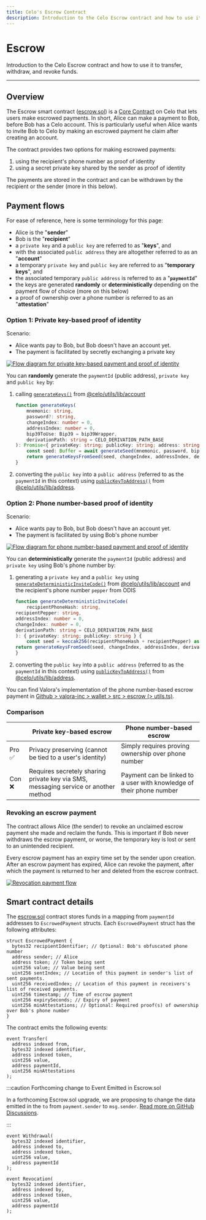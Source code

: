 ```yaml
---
title: Celo's Escrow Contract
description: Introduction to the Celo Escrow contract and how to use it to transfer, withdraw, and revoke funds.
---
```

# Escrow 

Introduction to the Celo Escrow contract and how to use it to transfer, withdraw, and revoke funds.

___

## Overview

The Escrow smart contract ([escrow.sol](https://github.com/celo-org/celo-monorepo/blob/6b6ce69fde8f4868b54abd8dd267e5313c3ddedd/packages/protocol/contracts/identity/Escrow.sol)) is a [Core Contract](../../../learn/celo-stack#celo-core-contracts) on Celo that lets users make escrowed payments. In short, Alice can make a payment to Bob, before Bob has a Celo account. This is particularly useful when Alice wants to invite Bob to Celo by making an escrowed payment he claim after creating an account.

The contract provides two options for making escrowed payments:

1. using the recipient's phone number as proof of identity
2. using a secret private key shared by the sender as proof of identity

The payments are stored in the contract and can be withdrawn by the recipient or the sender (more in this below).

## Payment flows

For ease of reference, here is some terminology for this page:

- Alice is the "**sender**"
- Bob is the "**recipient**"
- a `private key` and a `public key` are referred to as "**keys**", and
- with the associated `public address` they are altogether referred to as an "**account**"
- a temporary `private key` and `public key` are referred to as "**temporary keys**", and
- the associated temporary `public address` is referred to as a "**`paymentId`**"
- the keys are generated **randomly** or **deterministically** depending on the payment flow of choice \(more on this below\)
- a proof of ownership over a phone number is referred to as an "**attestation**"

### Option 1: Private key-based proof of identity

Scenario:

- Alice wants pay to Bob, but Bob doesn't have an account yet.
- The payment is facilitated by secretly exchanging a private key

[![Flow diagram for private key-based payment and proof of identity](https://mermaid.ink/img/pako:eNqtVU1r3DAQ_SuDLt0FJ4QlufgQSGkOpbSX9GgoY2vWFrElV5J3MSHH3voT2j-XX9KR5c3a67QNpcti9PE082bes_wgCiNJpMLR1450Qe8UlhabTAP_sPDGwk2tCooLLVqvCtWi9oBh-QsWhenCzMFNHC6RLfYNaf9eBtRnalpj0fbwgfoltjDaW84boLeusGZ_7ky9xOUm_23uSPutyTM9LnTe6K7Jycb5UBGcnV1fB1QKe47oAk3wJqwkkHc-DEAacvqNhwp3BKjhkLKnMZcl5mrLfLW5uExgc3XFj4vL9SwPp5k1K-VwDp5-fIuoT8YTmB3ZU1Rr1Q557576BNou593ZGKW05FyMQlqeMhrJTBmFmgKfSfsiG23g6ef3U0Iz2L_ROfbg2QYpWNTSNHUPJWmyHNSBo8IemnokMDnzyvSwej4z1jw3amByMFkKDd6TO2Rh9f-oSHI8V2BdK10CT7Xbkl2tQemFYU8F2QQtxsfCIoMTYxe4Ma5Crmb-tsBqpxDuPt4l0HClWAYGjuwuhGDHoza-YtJ77NcTFV5h1KHgmrYezDYSCUZhKoM0E9-vMuFUqaFrM_E3S71g8P_gp0O6iRY1quYoYudiW0IjT_o3NJVvoZzJnFILr_1S373ylbS4f1nf58tqUT93m9TuaC0Xjmvas7Kxq3J-Zb18L8V5i0oOZee0NZag4j_KiSrnIhEN2YZxfJM_hFiZYCc0lImUh5K22NU-E0ncqkiVlY974WrMRKYfOUbXSmZ2KxVfnyLdYu0oGQB3vS5E6m1HB9D4mRhRj78A75cbgw)](https://mermaid.live/edit#pako:eNqtVU1r3DAQ_SuDLt0FJ4QlufgQSGkOpbSX9GgoY2vWFrElV5J3MSHH3voT2j-XX9KR5c3a67QNpcti9PE082bes_wgCiNJpMLR1450Qe8UlhabTAP_sPDGwk2tCooLLVqvCtWi9oBh-QsWhenCzMFNHC6RLfYNaf9eBtRnalpj0fbwgfoltjDaW84boLeusGZ_7ky9xOUm_23uSPutyTM9LnTe6K7Jycb5UBGcnV1fB1QKe47oAk3wJqwkkHc-DEAacvqNhwp3BKjhkLKnMZcl5mrLfLW5uExgc3XFj4vL9SwPp5k1K-VwDp5-fIuoT8YTmB3ZU1Rr1Q557576BNou593ZGKW05FyMQlqeMhrJTBmFmgKfSfsiG23g6ef3U0Iz2L_ROfbg2QYpWNTSNHUPJWmyHNSBo8IemnokMDnzyvSwej4z1jw3amByMFkKDd6TO2Rh9f-oSHI8V2BdK10CT7Xbkl2tQemFYU8F2QQtxsfCIoMTYxe4Ma5Crmb-tsBqpxDuPt4l0HClWAYGjuwuhGDHoza-YtJ77NcTFV5h1KHgmrYezDYSCUZhKoM0E9-vMuFUqaFrM_E3S71g8P_gp0O6iRY1quYoYudiW0IjT_o3NJVvoZzJnFILr_1S373ylbS4f1nf58tqUT93m9TuaC0Xjmvas7Kxq3J-Zb18L8V5i0oOZee0NZag4j_KiSrnIhEN2YZxfJM_hFiZYCc0lImUh5K22NU-E0ncqkiVlY974WrMRKYfOUbXSmZ2KxVfnyLdYu0oGQB3vS5E6m1HB9D4mRhRj78A75cbgw)

<!-- 
Interim fix for a known bug that adds whitespace to large diagrams: https://github.com/celo-org/docs/pull/331#issuecomment-1155590026

Mermaid diagram: https://mermaid.live/edit#pako:eNqtVU1r3DAQ_SuDLt0FJ4QlufgQSGkOpbSX9GgoY2vWFrElV5J3MSHH3voT2j-XX9KR5c3a67QNpcti9PE082bes_wgCiNJpMLR1450Qe8UlhabTAP_sPDGwk2tCooLLVqvCtWi9oBh-QsWhenCzMFNHC6RLfYNaf9eBtRnalpj0fbwgfoltjDaW84boLeusGZ_7ky9xOUm_23uSPutyTM9LnTe6K7Jycb5UBGcnV1fB1QKe47oAk3wJqwkkHc-DEAacvqNhwp3BKjhkLKnMZcl5mrLfLW5uExgc3XFj4vL9SwPp5k1K-VwDp5-fIuoT8YTmB3ZU1Rr1Q557576BNou593ZGKW05FyMQlqeMhrJTBmFmgKfSfsiG23g6ef3U0Iz2L_ROfbg2QYpWNTSNHUPJWmyHNSBo8IemnokMDnzyvSwej4z1jw3amByMFkKDd6TO2Rh9f-oSHI8V2BdK10CT7Xbkl2tQemFYU8F2QQtxsfCIoMTYxe4Ma5Crmb-tsBqpxDuPt4l0HClWAYGjuwuhGDHoza-YtJ77NcTFV5h1KHgmrYezDYSCUZhKoM0E9-vMuFUqaFrM_E3S71g8P_gp0O6iRY1quYoYudiW0IjT_o3NJVvoZzJnFILr_1S373ylbS4f1nf58tqUT93m9TuaC0Xjmvas7Kxq3J-Zb18L8V5i0oOZee0NZag4j_KiSrnIhEN2YZxfJM_hFiZYCc0lImUh5K22NU-E0ncqkiVlY974WrMRKYfOUbXSmZ2KxVfnyLdYu0oGQB3vS5E6m1HB9D4mRhRj78A75cbgw
-->

You can **randomly** generate the `paymentId` (public address), `private key` and `public key` by:

1. calling [`generateKeys()`](https://github.com/celo-org/celo-monorepo/blob/6b6ce69fde8f4868b54abd8dd267e5313c3ddedd/packages/sdk/utils/src/account.ts#L400) from [@celo/utils/lib/account](https://github.com/celo-org/celo-monorepo/blob/6b6ce69fde8f4868b54abd8dd267e5313c3ddedd/packages/sdk/utils/src/account.ts)

    ```ts
    function generateKeys(
        mnemonic: string,
        password?: string,
        changeIndex: number = 0,
        addressIndex: number = 0,
        bip39ToUse: Bip39 = bip39Wrapper,
        derivationPath: string = CELO_DERIVATION_PATH_BASE
    ): Promise<{ privateKey: string; publicKey: string; address: string }> {
        const seed: Buffer = await generateSeed(mnemonic, password, bip39ToUse)
        return generateKeysFromSeed(seed, changeIndex, addressIndex, derivationPath)
    }
    ```

2. converting the `public key` into a `public address` (referred to as the `paymentId` in this context) using [`publicKeyToAddress()`](https://github.com/celo-org/celo-monorepo/blob/6b6ce69fde8f4868b54abd8dd267e5313c3ddedd/packages/sdk/utils/src/address.ts#L38) from [@celo/utils/lib/address](https://github.com/celo-org/celo-monorepo/blob/6b6ce69fde8f4868b54abd8dd267e5313c3ddedd/packages/sdk/utils/src/address.ts).

### Option 2: Phone number-based proof of identity

Scenario:

- Alice wants pay to Bob, but Bob doesn't have an account yet.
- The payment is facilitated by using Bob's phone number

[![Flow diagram for phone number-based payment and proof of identity](https://mermaid.ink/img/pako:eNqlVc1q3DAQfpXBl-xSZ0lDlhIfAilNoRRCoT0agmzNrkVsSZXkXUzIsbc-QvtyeZKOLNvr9W7akPpg9PNp5puZb6SHKFccoySy-L1GmeMHwdaGVakE-ljulIHrUuQYFjQzTuRCM-mA-eU7lueq9jML12F4iNSsqVC6T9yjvmGllWGmgc_YHGJzJZ0hvx56Y3OjtgurykNcprI7XSiJHvheZScWvrTT27rK0Bw_8BzZECdZSWW3UDslR4baFMDp6dWVRyWwJYvWxwVO-ZUYstr5AXCFVp44KNiGqEnoXTbY-TJIwZl1Njs_u4jhfLmk39nFfM8PudnLbkLmLDz9-hFQt8ohqA2aKUobsWG0d49NDLrOaHdvzDg3aO3U15DLBO6l2h71NMK8ubiEt--WnvYSFotFgKLk0wC72MYB-hT1LveCkwqefv885vV10Q10dmEOMkyAo0NTCSks6YOVZQNrlGjIuoVZbYVcQxBXEMF8ymtk6oWsYDacmXuVdTrb6yFPstd_AhW7R9t7-mvh490hH4xnT1NpV2hmcxBy1EgkSQ5WYy5WjccZanth0LvwUtaGrIPaUi5sIXQX7CgTPfFdkc99fbvfpMj_nfC2iC9omzYvJa4cqFVoUE8hN9jaH3XhLI2sWEuodRr9S5HPNMHr5Dj20rVRm2s7SXZA7y63A2YV03ZKy19AI8NU8GtHgTvmhJK2LTtdbx-Rtwnn082DXPdkR7IqmagGMUIo2N5NPtSTLvmMWB3jeCjTrXAFN2w7lWk4PbwFB1kgNaDY7NrDtkF3RaYUaaKxMqqaaHefUm8-npR-06rRV0dOW8EVeMTk8TcizDUTvE2okNRfhaCbDrck_yBO3isziqOKGoTA9BY_eINpRM4qTKOEhhxXrC5dGsVhq0CxLlzY829VGqXykWzUmpPVGy7oPYuSFSstxi3gayPzKHGmxh7UPfQd6vEPwz-9JA)](https://mermaid.live/edit#pako:eNqlVc1q3DAQfpXBl-xSZ0lDlhIfAilNoRRCoT0agmzNrkVsSZXkXUzIsbc-QvtyeZKOLNvr9W7akPpg9PNp5puZb6SHKFccoySy-L1GmeMHwdaGVakE-ljulIHrUuQYFjQzTuRCM-mA-eU7lueq9jML12F4iNSsqVC6T9yjvmGllWGmgc_YHGJzJZ0hvx56Y3OjtgurykNcprI7XSiJHvheZScWvrTT27rK0Bw_8BzZECdZSWW3UDslR4baFMDp6dWVRyWwJYvWxwVO-ZUYstr5AXCFVp44KNiGqEnoXTbY-TJIwZl1Njs_u4jhfLmk39nFfM8PudnLbkLmLDz9-hFQt8ohqA2aKUobsWG0d49NDLrOaHdvzDg3aO3U15DLBO6l2h71NMK8ubiEt--WnvYSFotFgKLk0wC72MYB-hT1LveCkwqefv885vV10Q10dmEOMkyAo0NTCSks6YOVZQNrlGjIuoVZbYVcQxBXEMF8ymtk6oWsYDacmXuVdTrb6yFPstd_AhW7R9t7-mvh490hH4xnT1NpV2hmcxBy1EgkSQ5WYy5WjccZanth0LvwUtaGrIPaUi5sIXQX7CgTPfFdkc99fbvfpMj_nfC2iC9omzYvJa4cqFVoUE8hN9jaH3XhLI2sWEuodRr9S5HPNMHr5Dj20rVRm2s7SXZA7y63A2YV03ZKy19AI8NU8GtHgTvmhJK2LTtdbx-Rtwnn082DXPdkR7IqmagGMUIo2N5NPtSTLvmMWB3jeCjTrXAFN2w7lWk4PbwFB1kgNaDY7NrDtkF3RaYUaaKxMqqaaHefUm8-npR-06rRV0dOW8EVeMTk8TcizDUTvE2okNRfhaCbDrck_yBO3isziqOKGoTA9BY_eINpRM4qTKOEhhxXrC5dGsVhq0CxLlzY829VGqXykWzUmpPVGy7oPYuSFSstxi3gayPzKHGmxh7UPfQd6vEPwz-9JA)

<!-- 
Interim fix for a known bug that adds whitespace to large diagrams: https://github.com/celo-org/docs/pull/331#issuecomment-1155590026

Mermaid diagram: https://mermaid.live/edit#pako:eNqlVc1q3DAQfpXBl-xSZ0lDlhIfAilNoRRCoT0agmzNrkVsSZXkXUzIsbc-QvtyeZKOLNvr9W7akPpg9PNp5puZb6SHKFccoySy-L1GmeMHwdaGVakE-ljulIHrUuQYFjQzTuRCM-mA-eU7lueq9jML12F4iNSsqVC6T9yjvmGllWGmgc_YHGJzJZ0hvx56Y3OjtgurykNcprI7XSiJHvheZScWvrTT27rK0Bw_8BzZECdZSWW3UDslR4baFMDp6dWVRyWwJYvWxwVO-ZUYstr5AXCFVp44KNiGqEnoXTbY-TJIwZl1Njs_u4jhfLmk39nFfM8PudnLbkLmLDz9-hFQt8ohqA2aKUobsWG0d49NDLrOaHdvzDg3aO3U15DLBO6l2h71NMK8ubiEt--WnvYSFotFgKLk0wC72MYB-hT1LveCkwqefv885vV10Q10dmEOMkyAo0NTCSks6YOVZQNrlGjIuoVZbYVcQxBXEMF8ymtk6oWsYDacmXuVdTrb6yFPstd_AhW7R9t7-mvh490hH4xnT1NpV2hmcxBy1EgkSQ5WYy5WjccZanth0LvwUtaGrIPaUi5sIXQX7CgTPfFdkc99fbvfpMj_nfC2iC9omzYvJa4cqFVoUE8hN9jaH3XhLI2sWEuodRr9S5HPNMHr5Dj20rVRm2s7SXZA7y63A2YV03ZKy19AI8NU8GtHgTvmhJK2LTtdbx-Rtwnn082DXPdkR7IqmagGMUIo2N5NPtSTLvmMWB3jeCjTrXAFN2w7lWk4PbwFB1kgNaDY7NrDtkF3RaYUaaKxMqqaaHefUm8-npR-06rRV0dOW8EVeMTk8TcizDUTvE2okNRfhaCbDrck_yBO3isziqOKGoTA9BY_eINpRM4qTKOEhhxXrC5dGsVhq0CxLlzY829VGqXykWzUmpPVGy7oPYuSFSstxi3gayPzKHGmxh7UPfQd6vEPwz-9JA
-->

You can **deterministically** generate the `paymentId` (public address) and `private key` using Bob's phone number by:

1. generating a `private key` and a `public key` using [`generateDeterministicInviteCode()`](https://github.com/celo-org/celo-monorepo/blob/6b6ce69fde8f4868b54abd8dd267e5313c3ddedd/packages/sdk/utils/src/account.ts#L412) from [@celo/utils/lib/account](https://github.com/celo-org/celo-monorepo/blob/6b6ce69fde8f4868b54abd8dd267e5313c3ddedd/packages/sdk/utils/src/account.ts) and the recipient's phone number `pepper` from ODIS

    ```ts
    function generateDeterministicInviteCode(
        recipientPhoneHash: string,
    recipientPepper: string,
    addressIndex: number = 0,
    changeIndex: number = 0,
    derivationPath: string = CELO_DERIVATION_PATH_BASE
    ): { privateKey: string; publicKey: string } {
        const seed = keccak256(recipientPhoneHash + recipientPepper) as Buffer
    return generateKeysFromSeed(seed, changeIndex, addressIndex, derivationPath)
    }
    ```

2. converting the `public key` into a `public address` (referred to as the `paymentId` in this context) using [`publicKeyToAddress()`](https://github.com/celo-org/celo-monorepo/blob/6b6ce69fde8f4868b54abd8dd267e5313c3ddedd/packages/sdk/utils/src/address.ts#L38) from [@celo/utils/lib/address](https://github.com/celo-org/celo-monorepo/blob/6b6ce69fde8f4868b54abd8dd267e5313c3ddedd/packages/sdk/utils/src/address.ts).

You can find Valora's implementation of the phone number-based escrow payment in [Github > valora-inc > wallet > src > escrow (> utils.ts)](https://github.com/valora-inc/wallet/blob/2ec5767ac55197c8e97d449c2ea6479c3520859d/src/escrow/utils.ts).

<!-- Arthur todo: add link to attestation overview -->

<!-- Here are also some links to learn more about attestations, phone number mappings and phone number peppers from ODIS. -->

### Comparison

|       | Private key-based escrow                                                        | Phone number-based escrow                                                       |
|-------|---------------------------------------------------------------------------|---------------------------------------------------------------------------|
| Pro ✅ | Privacy preserving (cannot be tied to a user's identity)                  | Simply requires proving ownership over phone number                       |
| Con ❌ | Requires secretely sharing private key via SMS, messaging service or another method | Payment can be linked to a user with knowledge of their phone number |

### Revoking an escrow payment

The contract allows Alice (the sender) to revoke an unclaimed escrow payment she made and reclaim the funds. This is important if Bob never withdraws the escrow payment, or worse, the temporary key is lost or sent to an unintended recipient.

Every escrow payment has an expiry time set by the sender upon creation. After an escrow payment has expired, Alice can revoke the payment, after which the payment is returned to her and deleted from the escrow contract.

[![Revocation payment flow](https://mermaid.ink/img/pako:eNqdlF1L5DAUhv_KITc6UEVEb3ohKOvFIuzNellYTpMz02CT1Hw4W8T_vvloZ1oHWXAuhiZ5857nvE36zrgRxGrm6DWQ5vRD4s6iajTEH3JvLNz3klOZGNB6yeWA2gOm6T_IuQlp5OC-PJ4qBxwVaf9TJNUzqcFYtCM80Xiq5UZ7G-sm6aPj1uwvnelPda1pv6xdsB9M2-hpInijg2rJlnHuCC4u7u4O9eppch_NHXgDlt7MCwFqoIwxd1FBSxyDo1QAOnT6LFL3KBUJkB5G8peHuquI1uUUCpo9i_qX8QTmjex6X3Xcw7Hvpd5BHGq3JXu-AakXMUVaAY58hH8N0kYg-jvIGLWPdDBTWYrx2l17fn17W8H11U3-25TFZa5rYCEFaDP1OpOndj_TLywW7Hvpuwi7BEqk7TgFX1xIi1PMTDixbv6fbHlz7rvhlu2foy0uh9OZKq6MatgGLRygTX2lA4r8JZ2jxe1ZNHc0Sk5ZU0_VDtFKN7GI_F6P_tk60uVtZ3GuILCKKbIKpYj3-T3VaZjvSFHD6vgoaIuh9w2rylJHctf5spYuSMMa_RE9wiDQ06OQ8RKxeou9oyoLfo-as9rbQLNo-lhMqo9_PQd5Dg)](https://mermaid.live/edit#pako:eNqdlF1L5DAUhv_KITc6UEVEb3ohKOvFIuzNellYTpMz02CT1Hw4W8T_vvloZ1oHWXAuhiZ5857nvE36zrgRxGrm6DWQ5vRD4s6iajTEH3JvLNz3klOZGNB6yeWA2gOm6T_IuQlp5OC-PJ4qBxwVaf9TJNUzqcFYtCM80Xiq5UZ7G-sm6aPj1uwvnelPda1pv6xdsB9M2-hpInijg2rJlnHuCC4u7u4O9eppch_NHXgDlt7MCwFqoIwxd1FBSxyDo1QAOnT6LFL3KBUJkB5G8peHuquI1uUUCpo9i_qX8QTmjex6X3Xcw7Hvpd5BHGq3JXu-AakXMUVaAY58hH8N0kYg-jvIGLWPdDBTWYrx2l17fn17W8H11U3-25TFZa5rYCEFaDP1OpOndj_TLywW7Hvpuwi7BEqk7TgFX1xIi1PMTDixbv6fbHlz7rvhlu2foy0uh9OZKq6MatgGLRygTX2lA4r8JZ2jxe1ZNHc0Sk5ZU0_VDtFKN7GI_F6P_tk60uVtZ3GuILCKKbIKpYj3-T3VaZjvSFHD6vgoaIuh9w2rylJHctf5spYuSMMa_RE9wiDQ06OQ8RKxeou9oyoLfo-as9rbQLNo-lhMqo9_PQd5Dg)

<!-- 
Interim fix for a known bug that adds whitespace to large diagrams: https://github.com/celo-org/docs/pull/331#issuecomment-1155590026

Mermaid diagram: https://mermaid.live/edit#pako:eNqdlF1L5DAUhv_KITc6UEVEb3ohKOvFIuzNellYTpMz02CT1Hw4W8T_vvloZ1oHWXAuhiZ5857nvE36zrgRxGrm6DWQ5vRD4s6iajTEH3JvLNz3klOZGNB6yeWA2gOm6T_IuQlp5OC-PJ4qBxwVaf9TJNUzqcFYtCM80Xiq5UZ7G-sm6aPj1uwvnelPda1pv6xdsB9M2-hpInijg2rJlnHuCC4u7u4O9eppch_NHXgDlt7MCwFqoIwxd1FBSxyDo1QAOnT6LFL3KBUJkB5G8peHuquI1uUUCpo9i_qX8QTmjex6X3Xcw7Hvpd5BHGq3JXu-AakXMUVaAY58hH8N0kYg-jvIGLWPdDBTWYrx2l17fn17W8H11U3-25TFZa5rYCEFaDP1OpOndj_TLywW7Hvpuwi7BEqk7TgFX1xIi1PMTDixbv6fbHlz7rvhlu2foy0uh9OZKq6MatgGLRygTX2lA4r8JZ2jxe1ZNHc0Sk5ZU0_VDtFKN7GI_F6P_tk60uVtZ3GuILCKKbIKpYj3-T3VaZjvSFHD6vgoaIuh9w2rylJHctf5spYuSMMa_RE9wiDQ06OQ8RKxeou9oyoLfo-as9rbQLNo-lhMqo9_PQd5Dg
-->

## Smart contract details

The [escrow.sol](https://github.com/celo-org/celo-monorepo/blob/6b6ce69fde8f4868b54abd8dd267e5313c3ddedd/packages/protocol/contracts/identity/Escrow.sol) contract stores funds in a mapping from `paymentId` addresses to `EscrowedPayment` structs. Each `EscrowedPayment` struct has the following attributes:

```solidity
struct EscrowedPayment {
  bytes32 recipientIdentifier; // Optional: Bob's obfuscated phone number
  address sender; // Alice
  address token; // Token being sent
  uint256 value; // Value being sent
  uint256 sentIndex; // Location of this payment in sender's list of sent payments.
  uint256 receivedIndex; // Location of this payment in receivers's list of received payments.
  uint256 timestamp; // Time of escrow payment
  uint256 expirySeconds; // Expiry of payment
  uint256 minAttestations; // Optional: Required proof(s) of ownership over Bob's phone number
}
```

The contract emits the following events:

```solidity
event Transfer(
  address indexed from,
  bytes32 indexed identifier,
  address indexed token,
  uint256 value,
  address paymentId,
  uint256 minAttestations
);
```

:::caution Forthcoming change to Event Emitted in Escrow.sol

In a forthcoming Escrow.sol upgrade, we are proposing to change the data emitted in the `to` from `payment.sender` to `msg.sender`. [Read more on GitHub Discussions](https://github.com/celo-org/identity/discussions/25). 

:::

```solidity
event Withdrawal(
  bytes32 indexed identifier,
  address indexed to,
  address indexed token,
  uint256 value,
  address paymentId
);
```

```solidity
event Revocation(
  bytes32 indexed identifier,
  address indexed by,
  address indexed token,
  uint256 value,
  address paymentId
);
```
